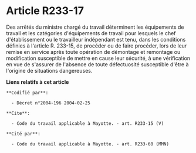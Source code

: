 # Article R233-17

Des arrêtés du ministre chargé du travail déterminent les équipements de travail et les catégories d'équipements de travail
pour lesquels le chef d'établissement ou le travailleur indépendant est tenu, dans les conditions définies à l'article R.
233-15, de procéder ou de faire procéder, lors de leur remise en service après toute opération de démontage et remontage ou
modification susceptible de mettre en cause leur sécurité, à une vérification en vue de s'assurer de l'absence de toute
défectuosité susceptible d'être à l'origine de situations dangereuses.

**Liens relatifs à cet article**

	**Codifié par**:

	  - Décret n°2004-196 2004-02-25

	**Cite**:

	  - Code du travail applicable à Mayotte. - art. R233-15 (V)

	**Cité par**:

	  - Code du travail applicable à Mayotte. - art. R233-60 (MMN)
